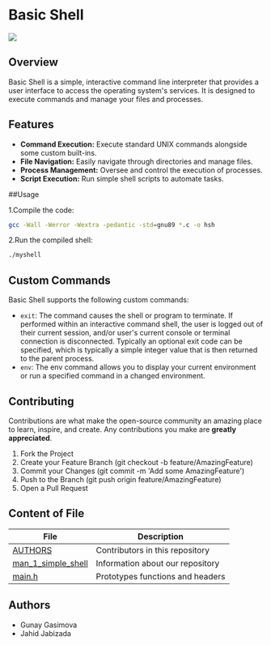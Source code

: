 # Basic Shell
![](https://i.gifer.com/YnA.gif)

## Overview
Basic Shell is a simple, interactive command line interpreter that provides a user interface to access the operating system's services. It is designed to execute commands and manage your files and processes.

## Features
- **Command Execution:** Execute standard UNIX commands alongside some custom built-ins.
- **File Navigation:** Easily navigate through directories and manage files.
- **Process Management:** Oversee and control the execution of processes.
- **Script Execution:** Run simple shell scripts to automate tasks.

##Usage

1.Compile the code:
```bash
gcc -Wall -Werror -Wextra -pedantic -std=gnu89 *.c -o hsh
```

2.Run the compiled shell:
```bash
./myshell
```

## Custom Commands

Basic Shell supports the following custom commands:

- `exit`: The command causes the shell or program to terminate. If performed within an interactive command shell, the user is logged out of their current session, and/or user's current console or terminal connection is disconnected. Typically an optional exit code can be specified, which is typically a simple integer value that is then returned to the parent process.
- `env`: The env command allows you to display your current environment or run a specified command in a changed environment.

## Contributing

Contributions are what make the open-source community an amazing place to learn, inspire, and create. Any contributions you make are **greatly appreciated**.

1. Fork the Project
1. Create your Feature Branch (git checkout -b feature/AmazingFeature)
1. Commit your Changes (git commit -m 'Add some AmazingFeature')
1. Push to the Branch (git push origin feature/AmazingFeature)
1. Open a Pull Request

## Content of File

|  File          | Description                                       |
|----------------|---------------------------------------------------|
| [AUTHORS](https://github.com/LCahid/holbertonschool-simple_shell/blob/main/AUTHORS)           | Contributors in this repository                                 |
| [man_1_simple_shell](https://github.com/LCahid/holbertonschool-simple_shell/blob/main/man_1_simple_shell)           | Information about our repository                          |
| [main.h](https://github.com/LCahid/holbertonschool-simple_shell/blob/main/main.h)         | Prototypes functions and headers                          |

## Authors

- Gunay Gasimova
- Jahid Jabizada
